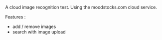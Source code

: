 A cloud image recognition test.
Using the moodstocks.com cloud service.

Features : 

- add / remove images
- search with image upload